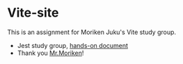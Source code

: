 # Vite-site
This is an assignment for Moriken Juku's Vite study group.
- Jest study group, [hands-on document](https://github.com/kenmori/handsonFrontend/blob/master/vite/Work.md)
- Thank you [Mr.Moriken](https://kenjimorita.jp/)!
